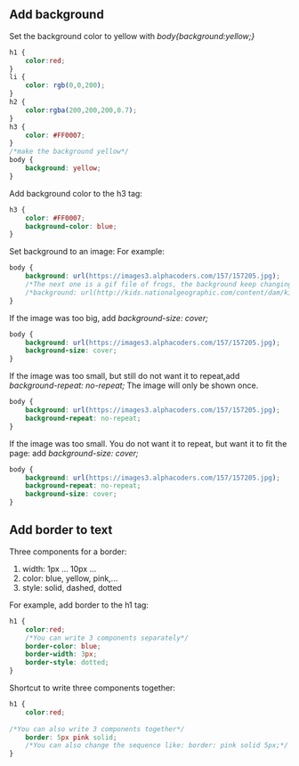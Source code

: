 ## Add background
Set the background color to yellow with *body{background:yellow;}*

```css
h1 {
	color:red;
}
li {
	color: rgb(0,0,200);
}
h2 {
	color:rgba(200,200,200,0.7);
}
h3 {
	color: #FF0007;
}
/*make the background yellow*/
body {
	background: yellow;
}
```
Add background color to the h3 tag: 
```css
h3 {
	color: #FF0007;
	background-color: blue;
}
```

Set background to an image:
For example:
```css
body {
	background: url(https://images3.alphacoders.com/157/157205.jpg);
	/*The next one is a gif file of frogs, the background keep changing*/
	/*background: url(http://kids.nationalgeographic.com/content/dam/kids/photos/articles/Nature/H-P/kermit-frog2.gif);*/
}
```
If the image was too big, add *background-size: cover;*
```css
body {
	background: url(https://images3.alphacoders.com/157/157205.jpg);
	background-size: cover;
}
```
If the image was too small, but still do not want it to repeat,add *background-repeat: no-repeat;*
The image will only be shown once.
```css
body {
	background: url(https://images3.alphacoders.com/157/157205.jpg);
	background-repeat: no-repeat;
}
```
If the image was too small. You do not want it to repeat, but want it to fit the page: add *background-size: cover;*
```css
body {
	background: url(https://images3.alphacoders.com/157/157205.jpg);
	background-repeat: no-repeat;
	background-size: cover;
}
```

## Add border to text
Three components for a border:
1. width: 1px ... 10px ... 
2. color: blue, yellow, pink,...
3. style: solid, dashed, dotted

For example, add border to the h1 tag:
```css
h1 {
	color:red;
	/*You can write 3 components separately*/
	border-color: blue;
	border-width: 3px;
	border-style: dotted;
}
```

Shortcut to write three components together:
```css
h1 {
	color:red;
	
/*You can also write 3 components together*/
	border: 5px pink solid;
	/*You can also change the sequence like: border: pink solid 5px;*/
}
```
